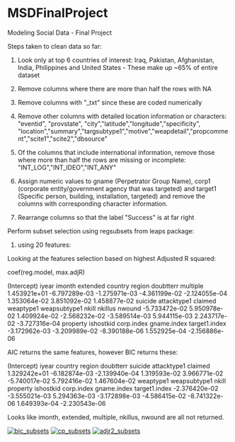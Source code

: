 # MSDFinalProject
Modeling Social Data - Final Project

Steps taken to clean data so far:
1) Look only at top 6 countries of interest: Iraq, Pakistan, Afghanistan, India, Philippines and United States - These make up ~65% of entire dataset

2) Remove columns where there are more than half the rows with NA

3) Remove columns with "_txt" since these are coded numerically

4) Remove other columns with detailed location information or characters:
"eventid", "provstate", "city","latitude","longitude","specificity",
"location","summary","targsubtype1","motive","weapdetail","propcomment","scite1","scite2","dbsource"

5) Of the columns that include international information, remove those where more than half the rows are missing or incomplete:
"INT_LOG","INT_IDEO","INT_ANY"

6) Assign numeric values to gname (Perpetrator Group Name), corp1 (corporate entity/government agency that was targeted) and target1
(Specific person, building, installation, targeted) and remove the columns with corresponding character information.

7) Rearrange columns so that the label "Success" is at far right

Perform subset selection using regsubsets from leaps package:
1) using 20 features:

Looking at the features selection based on highest Adjusted R squared:

 coef(reg.model, max.adjR)

  (Intercept)         iyear        imonth      extended       country        region     doubtterr      multiple
 1.453921e+01 -6.797289e-03 -1.275971e-03 -4.361199e-02 -2.124055e-04  1.353064e-02  3.851092e-02  1.458877e-02
      suicide   attacktype1       claimed     weaptype1  weapsubtype1         nkill       nkillus        nwound
-5.733472e-02  5.950978e-02  1.409924e-02 -2.568232e-02 -3.589514e-03  5.944115e-03  2.243717e-02 -3.727316e-04
     property     ishostkid    corp.index   gname.index target1.index
-3.172962e-03 -3.209989e-02 -8.390188e-06  1.552925e-04 -2.156886e-06

AIC returns the same features, however BIC returns these:

 (Intercept)         iyear       country        region     doubtterr       suicide   attacktype1       claimed
 1.329242e+01 -6.182874e-03 -2.139940e-04  1.319593e-02  3.966771e-02 -5.740017e-02  5.792416e-02  1.467604e-02
    weaptype1  weapsubtype1         nkill      property     ishostkid    corp.index   gname.index target1.index
-2.376420e-02 -3.555021e-03  5.294363e-03 -3.172898e-03 -4.586415e-02 -8.741322e-06  1.649393e-04 -2.230543e-06

Looks like imonth, extended, multiple, nkillus, nwound are all not returned.

[![bic_subsets](http://nandinishah.github.io/MSDFinalProject/bic_subsets.png)](http://nandinishah.github.io/MSDFinalProject/bic_subsets.png)
[![cp_subsets](http://nandinishah.github.io/MSDFinalProject/cp_subsets.png)](http://nandinishah.github.io/MSDFinalProject/cp_subsets.png)
[![adjr2_subsets](http://nandinishah.github.io/MSDFinalProject/adjr2_subsets.png)](http://nandinishah.github.io/MSDFinalProject/adjr2_subsets.png)




